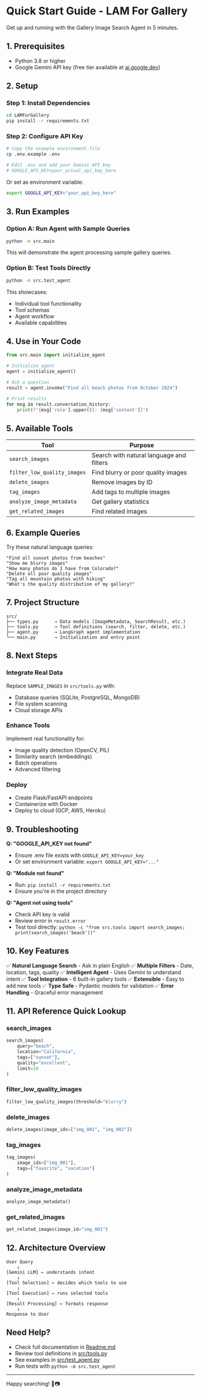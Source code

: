 # Quick Start Guide - LAM For Gallery

Get up and running with the Gallery Image Search Agent in 5 minutes.

## 1. Prerequisites

- Python 3.8 or higher
- Google Gemini API key (free tier available at [ai.google.dev](https://ai.google.dev))

## 2. Setup

### Step 1: Install Dependencies
```bash
cd LAMForGallery
pip install -r requirements.txt
```

### Step 2: Configure API Key
```bash
# Copy the example environment file
cp .env.example .env

# Edit .env and add your Gemini API key
# GOOGLE_API_KEY=your_actual_api_key_here
```

Or set as environment variable:
```bash
export GOOGLE_API_KEY="your_api_key_here"
```

## 3. Run Examples

### Option A: Run Agent with Sample Queries
```bash
python -m src.main
```

This will demonstrate the agent processing sample gallery queries.

### Option B: Test Tools Directly
```bash
python -m src.test_agent
```

This showcases:
- Individual tool functionality
- Tool schemas
- Agent workflow
- Available capabilities

## 4. Use in Your Code

```python
from src.main import initialize_agent

# Initialize agent
agent = initialize_agent()

# Ask a question
result = agent.invoke("Find all beach photos from October 2024")

# Print results
for msg in result.conversation_history:
    print(f"{msg['role'].upper()}: {msg['content']}")
```

## 5. Available Tools

| Tool | Purpose |
|------|---------|
| `search_images` | Search with natural language and filters |
| `filter_low_quality_images` | Find blurry or poor quality images |
| `delete_images` | Remove images by ID |
| `tag_images` | Add tags to multiple images |
| `analyze_image_metadata` | Get gallery statistics |
| `get_related_images` | Find related images |

## 6. Example Queries

Try these natural language queries:

```
"Find all sunset photos from beaches"
"Show me blurry images"
"How many photos do I have from Colorado?"
"Delete all poor quality images"
"Tag all mountain photos with hiking"
"What's the quality distribution of my gallery?"
```

## 7. Project Structure

```
src/
├── types.py      → Data models (ImageMetadata, SearchResult, etc.)
├── tools.py      → Tool definitions (search, filter, delete, etc.)
├── agent.py      → LangGraph agent implementation
└── main.py       → Initialization and entry point
```

## 8. Next Steps

### Integrate Real Data
Replace `SAMPLE_IMAGES` in `src/tools.py` with:
- Database queries (SQLite, PostgreSQL, MongoDB)
- File system scanning
- Cloud storage APIs

### Enhance Tools
Implement real functionality for:
- Image quality detection (OpenCV, PIL)
- Similarity search (embeddings)
- Batch operations
- Advanced filtering

### Deploy
- Create Flask/FastAPI endpoints
- Containerize with Docker
- Deploy to cloud (GCP, AWS, Heroku)

## 9. Troubleshooting

**Q: "GOOGLE_API_KEY not found"**
- Ensure .env file exists with `GOOGLE_API_KEY=your_key`
- Or set environment variable: `export GOOGLE_API_KEY="..."`

**Q: "Module not found"**
- Run: `pip install -r requirements.txt`
- Ensure you're in the project directory

**Q: "Agent not using tools"**
- Check API key is valid
- Review error in `result.error`
- Test tool directly: `python -c "from src.tools import search_images; print(search_images('beach'))"`

## 10. Key Features

✅ **Natural Language Search** - Ask in plain English
✅ **Multiple Filters** - Date, location, tags, quality
✅ **Intelligent Agent** - Uses Gemini to understand intent
✅ **Tool Integration** - 6 built-in gallery tools
✅ **Extensible** - Easy to add new tools
✅ **Type Safe** - Pydantic models for validation
✅ **Error Handling** - Graceful error management

## 11. API Reference Quick Lookup

### search_images
```python
search_images(
    query="beach",
    location="California",
    tags=["sunset"],
    quality="excellent",
    limit=10
)
```

### filter_low_quality_images
```python
filter_low_quality_images(threshold="blurry")
```

### delete_images
```python
delete_images(image_ids=["img_001", "img_002"])
```

### tag_images
```python
tag_images(
    image_ids=["img_001"],
    tags=["favorite", "vacation"]
)
```

### analyze_image_metadata
```python
analyze_image_metadata()
```

### get_related_images
```python
get_related_images(image_id="img_001")
```

## 12. Architecture Overview

```
User Query
    ↓
[Gemini LLM] ← understands intent
    ↓
[Tool Selection] ← decides which tools to use
    ↓
[Tool Execution] ← runs selected tools
    ↓
[Result Processing] ← formats response
    ↓
Response to User
```

## Need Help?

- Check full documentation in [Readme.md](./Readme.md)
- Review tool definitions in [src/tools.py](./src/tools.py)
- See examples in [src/test_agent.py](./src/test_agent.py)
- Run tests with `python -m src.test_agent`

---

Happy searching! 🎨📷
